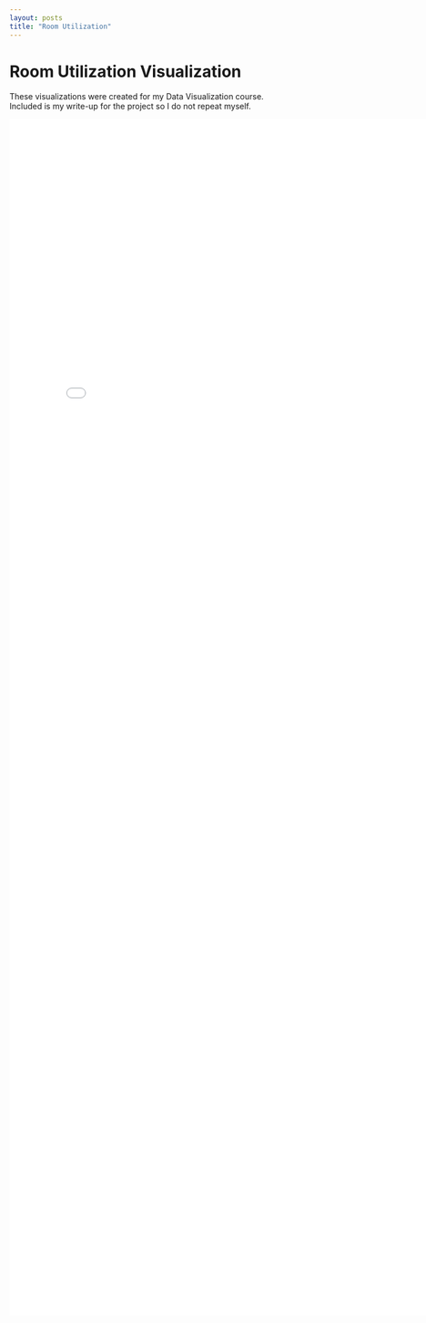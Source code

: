 ```yaml
---
layout: posts
title: "Room Utilization"
---
```


# Room Utilization Visualization

These visualizations were created for my Data Visualization course. Included is my write-up for the project so I do not repeat myself. 

<embed src="assets/pdf/writeup.pdf" width="800px" height="2100px" />

